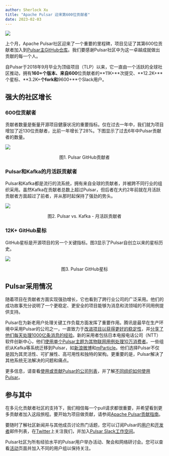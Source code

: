 ```yaml
---
author: Sherlock Xu
title: "Apache Pulsar 迎来第600位贡献者"
date: 2023-02-03
---
```


![](/img/apache-pulsar-hits-its-600th-contributor.png)

上个月，Apache Pulsar社区迎来了一个重要的里程碑，项目见证了其第600位贡献者加入到[Pulsar主GitHub仓库](https://github.com/apache/pulsar)。我们要感谢Pulsar社区中为这一卓越成就做出贡献的每一个人。

<!--truncate-->

自Pulsar于2018年9月毕业为顶级项目（TLP）以来，它一直由一个活跃的全球社区推动，拥有**160+**个版本、来自**600**位贡献者的**11K+**次提交、**12.2K+**个星标、**3.2K+**个fork和**9600+**个Slack用户。

## 强大的社区增长

### 600位贡献者

贡献者数量是衡量开源项目健康状况的重要指标。仅在过去一年中，我们就为项目增加了近130位贡献者，比前一年增长了28%。下图显示了过去6年中Pulsar贡献者的数量。

![](/img/pulsar-total-contributors-202301.jpg)

<center>图1. Pulsar GitHub贡献者</center>

### Pulsar和Kafka的月活跃贡献者

Pulsar和Kafka都是流行的流系统，拥有来自全球的贡献者，并被跨不同行业的组织采用。虽然Kafka在贡献者总数上超过Pulsar，但后者在大约2年前就在月活跃贡献者方面超过了前者，并从那时起保持了强劲的势头。

![](/img/pulsar-kafka-monthly-active-contributors-202301.jpg)

<center>图2. Pulsar vs. Kafka - 月活跃贡献者</center>

### 12K+ GitHub星标

GitHub星标是开源项目的另一个关键指标。图3显示了Pulsar自创立以来的星标历史。

![](/img/pulsar-github-star-history-202301.png)

<center>图3. Pulsar GitHub星标</center>

## Pulsar采用情况

随着项目在贡献者方面实现强劲增长，它也看到了跨行业公司的广泛采用。他们的成功故事充分说明了一个更稳定、更安全的项目能够为消息和流领域的不同用例提供支持。

Pulsar在为新老用户处理关键工作负载方面发挥了重要作用。腾讯是最早在生产环境中采用Pulsar的公司之一，一直致力于[改进项目以获得更好的稳定性](https://streamnative.io/blog/600k-topics-per-cluster-stability-optimization-apache-pulsar-tencent-cloud)，并[分享了他们每天处理1000亿条消息的经验](https://streamnative.io/blog/client-optimization-how-tencent-maintains-apache-pulsar-clusters-100-billion-messages-daily)。新的采用者包括日本电报电话公司（NTT）软件创新中心，他们[使用单个Pulsar主题为其物联网用例处理10万消费者](https://streamnative.io/blog/handling-100k-consumers-with-one-pulsar-topic)。一些组织从Kafka等系统迁移到Pulsar，如[新浪微博](https://streamnative.io/success-stories/sina-weibo)和[mParticle](https://www.mparticle.com/blog/apache-pulsar-migration/)。他们选择Pulsar不仅是因为其灵活性、可扩展性、高可用性和独特的架构。更重要的是，Pulsar解决了其他系统无法解决的问题和痛点。

更多信息，请查看[使用或贡献Pulsar的公司列表](pathname:///powered-by/)，并了解[不同组织如何使用Pulsar](pathname:///case-studies/)。

## 参与其中

在多元化贡献者社区的支持下，我们相信每一个pull请求都很重要，并希望看到更多贡献者加入这段旅程。要开始为项目做贡献，请参阅[Apache Pulsar贡献指南](pathname:///contribute/)。

要随时了解社区新闻并与其他成员讨论热门话题，您可以订阅Pulsar的[用户](mailto:users-subscribe@pulsar.apache.org)和[开发者](mailto:dev-subscribe@pulsar.apache.org)邮件列表，在[Twitter](https://twitter.com/apache_pulsar)上关注我们，并加入[Pulsar Slack工作空间](https://communityinviter.com/apps/apache-pulsar/apache-pulsar)。

Pulsar社区为所有经验水平的Pulsar用户举办活动、聚会和网络研讨会。您可以查看[活动](pathname:///events/)页面并加入不同的用户组以保持关注。